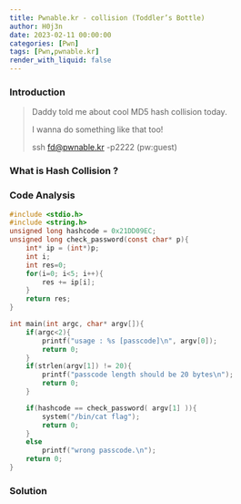 ```yaml
---
title: Pwnable.kr - collision (Toddler’s Bottle)
author: H0j3n
date: 2023-02-11 00:00:00
categories: [Pwn]
tags: [Pwn,pwnable.kr]
render_with_liquid: false
---
```


### Introduction

> Daddy told me about cool MD5 hash collision today.
>
> I wanna do something like that too!
>
> ssh fd@pwnable.kr -p2222 (pw:guest)

### What is Hash Collision ?



### Code Analysis

```c
#include <stdio.h>
#include <string.h>
unsigned long hashcode = 0x21DD09EC;
unsigned long check_password(const char* p){
	int* ip = (int*)p;
	int i;
	int res=0;
	for(i=0; i<5; i++){
		res += ip[i];
	}
	return res;
}

int main(int argc, char* argv[]){
	if(argc<2){
		printf("usage : %s [passcode]\n", argv[0]);
		return 0;
	}
	if(strlen(argv[1]) != 20){
		printf("passcode length should be 20 bytes\n");
		return 0;
	}

	if(hashcode == check_password( argv[1] )){
		system("/bin/cat flag");
		return 0;
	}
	else
		printf("wrong passcode.\n");
	return 0;
}
```

### Solution
